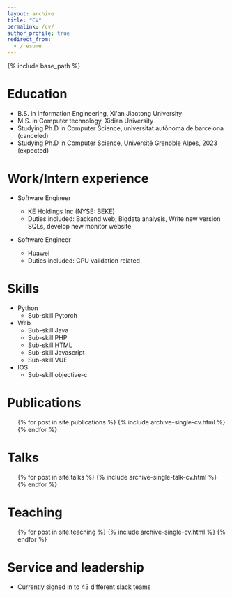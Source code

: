```yaml
---
layout: archive
title: "CV"
permalink: /cv/
author_profile: true
redirect_from:
  - /resume
---
```


{% include base_path %}

Education
======
* B.S. in Information Engineering, Xi'an Jiaotong University
* M.S. in Computer technology, Xidian University
* Studying Ph.D in Computer Science, universitat autònoma de barcelona (canceled)
* Studying Ph.D in Computer Science, Université Grenoble Alpes, 2023 (expected)

Work/Intern experience
======
* Software Engineer
  * KE Holdings Inc (NYSE: BEKE)
  * Duties included: Backend web, Bigdata analysis, Write new version SQLs, develop new monitor website

* Software Engineer
  * Huawei
  * Duties included: CPU validation related
  
Skills
======
* Python
  * Sub-skill Pytorch
* Web
  * Sub-skill Java
  * Sub-skill PHP
  * Sub-skill HTML
  * Sub-skill Javascript
  * Sub-skill VUE
* IOS
  * Sub-skill objective-c

Publications
======
  <ul>{% for post in site.publications %}
    {% include archive-single-cv.html %}
  {% endfor %}</ul>
  
Talks
======
  <ul>{% for post in site.talks %}
    {% include archive-single-talk-cv.html %}
  {% endfor %}</ul>
  
Teaching
======
  <ul>{% for post in site.teaching %}
    {% include archive-single-cv.html %}
  {% endfor %}</ul>
  
Service and leadership
======
* Currently signed in to 43 different slack teams

